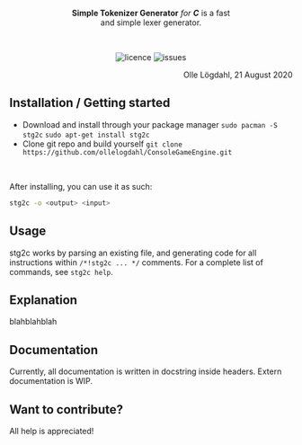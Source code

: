 <div align="center">
 <!-- <img src="/assets/logo.png" width="33%"/> -->
    <p><b>Simple Tokenizer Generator</b> <em>for <b>C</b></em> is a fast <br>
     and simple lexer generator.</p><br>

<!-- Add badges here -->
![licence](https://img.shields.io/github/license/ollelogdahl/ConsoleGameEngine)
![issues](https://img.shields.io/github/issues-raw/ollelogdahl/ConsoleGameEngine)

</div>
<div align="right">
Olle Lögdahl, 21 August 2020
</div>



## Installation / Getting started
- Download and install through your package manager
`sudo pacman -S stg2c`
`sudo apt-get install stg2c`
- Clone git repo and build yourself
`git clone https://github.com/ollelogdahl/ConsoleGameEngine.git`

<br />

After installing, you can use it as such:
```bash
stg2c -o <output> <input>
```

## Usage

stg2c works by parsing an existing file, and generating code for all instructions within ```/*!stg2c ... */``` comments.
For a complete list of commands, see ```stg2c help```.

## Explanation

blahblahblah

## Documentation

Currently, all documentation is written in docstring inside headers. Extern documentation is WIP.

## Want to contribute?

All help is appreciated!
